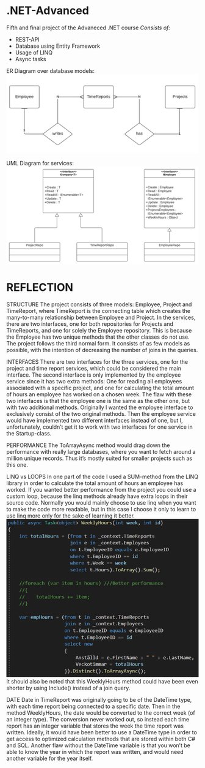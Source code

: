 # .NET-Advanced

Fifth and final project of the Advaneced .NET course
*Consists of:*
- REST-API 
- Database using Entity Framework
- Usage of LINQ
- Async tasks

ER Diagram over database models:
![ER Diagram](https://github.com/Articunatu/.NET-Advanced/blob/main/05_-_Company/ER-Diagram.png)

UML Diagram for services:
![UML](https://github.com/Articunatu/.NET-Advanced/blob/main/05_-_Company/UML-Services.png)

# REFLECTION
STRUCTURE
The project consists of three models: Employee, Project and TimeReport, where TimeReport is the connecting table which creates the many-to-many relationship between Employee and Project. In the services, there are two interfaces, one for both repositories for Projects and TimeReports, and one for solely the Employee repository. This is because the Employee has two unique methods that the other classes do not use.
The project follows the third normal form.
It consists of as few models as possible, with the intention of decreasing the number of joins in the queries. 

INTERFACES
There are two interfaces for the three services, one for the project and time report services, which could be considered the main interface. The second interface is only implemented by the employee service since it has two extra methods: One for reading all employees associated with a specific project, and one for calculating the total amount of hours an employee has worked on a chosen week. 
The flaw with these two interfaces is that the employee one is the same as the other one, but with two additional methods. Originally I wanted the employee interface to exclusively consist of the two original methods. Then the employee service would have implemented two different interfaces instead of one, but I, unfortunately, couldn’t get it to work with two interfaces for one service in the Startup-class. 

PERFORMANCE
The ToArrayAsync method would drag down the performance with really large databases, where you want to fetch around a million unique records. Thus it’s mostly suited for smaller projects such as this one.

LINQ vs LOOPS
In one part of the code I used a SUM-method from the LINQ library in order to calculate the total amount of hours an employee has worked. If you wanted better performance from the project you could use a custom loop, because the linq methods already have extra loops in their source code. Normally you would mainly choose to use linq when you want to make the code more readable, but in this case I choose it only to learn to use linq more only for the sake of learning it better. 
![](https://github.com/Articunatu/.NET-Advanced/blob/main/05_-_Company/Linq%20Code.png)
It should also be noted that this WeeklyHours method could have been even shorter by using Include() instead of a join query.

DATE
Date in TimeReport was originally going to be of the DateTime type, with each time report being connected to a specific date. Then in the method WeeklyHours, the date would be converted to the correct week (of an integer type). The conversion never worked out, so instead each time report has an integer variable that stores the week the time report was written. Ideally, it would have been better to use a DateTime type in order to get access to optimized calculation methods that are stored within both C# and SQL. Another flaw without the DateTime variable is that you won’t be able to know the year in which the report was written, and would need another variable for the year itself. 


 
